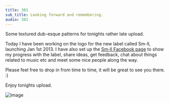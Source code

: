 ```yaml
---
title: 301
sub_title: Looking forward and remembering.
audio: 301
---
```

Some textured dub-esque patterns for tonights rather late upload.

Today I have been working on the logo for the new label called Sm-ll, launching Jan 1st 2013. I have also set up the <a href="http://www.facebook.com/small.label" title="Sm-ll Facebook page">Sm-ll Facebook page</a> to show my progress with the label, share ideas, get feedback, chat about things related to music etc and meet some nice people along the way.

Please feel free to drop in from time to time, it will be great to see you there. :)

Enjoy tonights upload.

![Image](/assets/img/Snd-301.png)